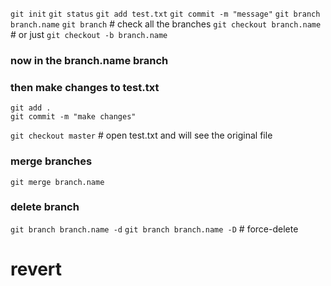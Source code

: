 `git init`
`git status`
`git add test.txt`
`git commit -m "message"`
`git branch branch.name`
`git branch` # check all the branches
`git checkout branch.name` # or just `git checkout -b branch.name`
### now in the branch.name branch
### then make changes to test.txt
```
git add .
git commit -m "make changes"
```
`git checkout master` # open test.txt and will see the original file
### merge branches
`git merge branch.name`
### delete branch
`git branch branch.name -d`
`git branch branch.name -D` # force-delete
# revert
